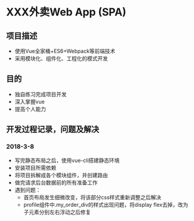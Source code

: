 # XXX外卖Web App (SPA)
## 项目描述
- 使用Vue全家桶+ES6+Webpack等前端技术
- 采用模块化、组件化、工程化的模式开发
## 目的
- 独自练习完成项目开发
- 深入掌握vue
- 提高个人能力

## 开发过程记录，问题及解决
### 2018-3-8
- 写完静态布局之后，使用vue-cli搭建静态环境
- 安装项目所需依赖
- 将项目拆解成各个模块组件，并创建路由
- 做完请求后台数据前的所有准备工作
- 遇到问题：
  - 首页布局发生细微改变，将该部分css样式重新调整之后解决
  - profile组件中.my_order_div的样式出现问题，将display flex去掉，改为子元素分别左右浮动之后修复
